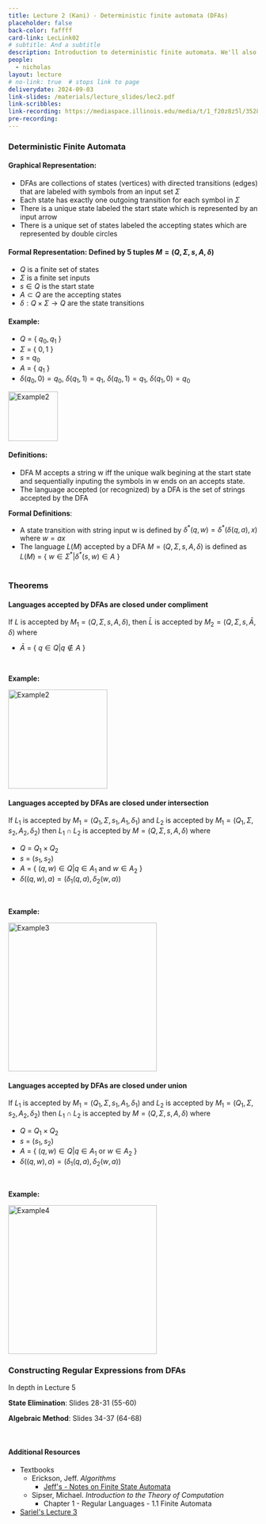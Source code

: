 ```yaml
---
title: Lecture 2 (Kani) - Deterministic finite automata (DFAs)
placeholder: false
back-color: faffff
card-link: LecLink02
# subtitle: And a subtitle
description: Introduction to deterministic finite automata. We'll also discuss how to use DFAs to prove closure properties.
people:
  - nicholas
layout: lecture
# no-link: true  # stops link to page 
deliverydate: 2024-09-03
link-slides: /materials/lecture_slides/lec2.pdf
link-scribbles: 
link-recording: https://mediaspace.illinois.edu/media/t/1_f20z8z5l/352822122
pre-recording: 
---
```


### Deterministic Finite Automata
#### **Graphical Representation**: 
- DFAs are collections of states (vertices) with directed transitions (edges) that are labeled with symbols from an input set $\Sigma$
- Each state has exactly one outgoing transition for each symbol in $\Sigma$
- There is a unique state labeled the start state which is represented by an input arrow
- There is a unique set of states labeled the accepting states which are represented by double circles 
#### **Formal Representation**: Defined by 5 tuples $M = (Q, \Sigma, s, A, \delta)$
- $Q$ is a finite set of states 
- $\Sigma$ is a finite set inputs 
- $s \in Q$ is the start state 
- $A\subset Q$ are the accepting states 
- $\delta: Q \times \Sigma \rightarrow Q$ are the state transitions
#### **Example**:
- $Q$ = \{ $q_0,q_1$ \}
- $\Sigma$ = \{ $0,1$  \}
- $s$ = $q_0$
- $A$ = \{ $q_1$ \}
- $\delta(q_0,0) = q_0$,  $\delta(q_1,1) = q_1$,  $\delta(q_0,1) = q_1$,  $\delta(q_1,0) = q_0$ 

<img src="/img/lectures/Lec3/tikz_lec3_fig_example.PNG" alt="Example2" style="height: 100px;">

#### **Definitions**:
- DFA M accepts a string w iff the unique walk begining at the start state and sequentially inputing the symbols in w ends on an accepts state.
- The language accepted (or recognized) by a DFA is the set of strings accepted by the DFA

**Formal Definitions**:
- A state transition with string input w is defined by $\delta^\ast(q,w) = \delta^\ast (\delta(q,a),x)$ where $w = ax$
- The language $L(M)$ accepted by a DFA $M = (Q, \Sigma, s, A, \delta)$ is defined as $L(M)$ = \{ $w \in \Sigma^\ast | \delta^\ast(s,w)\in A$ \}
<br><br>

### Theorems
#### **Languages accepted by DFAs are closed under compliment**

If $L$ is accepted by $M_1 = (Q, \Sigma, s, A, \delta)$, then $\bar{L}$ is accepted by $M_2 = (Q, \Sigma, s, \bar{A}, \delta)$ where

- $\bar{A}$ = \{ $q\in Q | q \notin A$ \}
<br>

**Example:**

<img src="/img/lectures/Lec3/tikz_lec3_fig_compliment.PNG" alt="Example2" style="height: 200px;">

#### **Languages accepted by DFAs are closed under intersection**

If $L_1$ is accepted by $M_1 = (Q_1, \Sigma, s_1, A_1, \delta_1)$ and $L_2$ is accepted by $M_1 = (Q_1, \Sigma, s_2, A_2, \delta_2)$ then $L_1 \cap L_2$ is accepted by $M = (Q, \Sigma, s, A, \delta)$ where

- $Q$ = $Q_1 \times Q_2$
- $s$ = $(s_1,s_2)$
- $A$ = \{ $(q,w)\in Q | q \in A_1 \text{ and } w \in A_2$ \}
- $\delta((q,w),a) = (\delta_1(q,a),\delta_2(w,a))$
<br>

**Example:**

<img src="/img/lectures/Lec3/tikz_lec3_fig_intersection.PNG" alt="Example3" style="height: 300px;">

#### **Languages accepted by DFAs are closed under union**

If $L_1$ is accepted by $M_1 = (Q_1, \Sigma, s_1, A_1, \delta_1)$ and $L_2$ is accepted by $M_1 = (Q_1, \Sigma, s_2, A_2, \delta_2)$ then $L_1 \cap L_2$ is accepted by $M = (Q, \Sigma, s, A, \delta)$ where

- $Q$ = $Q_1 \times Q_2$
- $s$ = $(s_1,s_2)$
- $A$ = \{ $(q,w)\in Q | q \in A_1 \text{ or } w \in A_2$ \}
- $\delta((q,w),a) = (\delta_1(q,a),\delta_2(w,a))$
<br>

**Example:**

<img src="/img/lectures/Lec3/tikz_lec3_fig_union.PNG" alt="Example4" style="height: 300px;">

### Constructing Regular Expressions from DFAs
In depth in Lecture 5

**State Elimination**: Slides 28-31 (55-60)

**Algebraic Method**: Slides 34-37 (64-68)







&nbsp;
<h4>Additional Resources</h4>

* Textbooks 
  * Erickson, Jeff. *Algorithms* 
    * [Jeff's - Notes on Finite State Automata](https://jeffe.cs.illinois.edu/teaching/algorithms/models/03-automata.pdf)
  * Sipser, Michael. *Introduction to the Theory of Computation*
    * Chapter 1 - Regular Languages - 1.1 Finite Automata
* [Sariel's Lecture 3](https://www.youtube.com/watch?v=GioPwOAWUHc&list=PLaEwgrahG-Lqh1ugmXq5s64-qV2u7nWxZ&pp=iAQB)



















